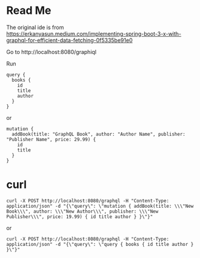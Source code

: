# Read Me

The original ide is from  
https://erkanyasun.medium.com/implementing-spring-boot-3-x-with-graphql-for-efficient-data-fetching-0f5335be91e0

Go to
http://localhost:8080/graphiql

Run

```
query {
  books {
    id
    title
    author
  }
}
```

or

```
mutation {
  addBook(title: "GraphQL Book", author: "Author Name", publisher: "Publisher Name", price: 29.99) {
    id
    title
  }
}
```

# curl

```
curl -X POST http://localhost:8080/graphql -H "Content-Type: application/json" -d "{\"query\": \"mutation { addBook(title: \\\"New Book\\\", author: \\\"New Author\\\", publisher: \\\"New Publisher\\\", price: 19.99) { id title author } }\"}"

```

or

```
curl -X POST http://localhost:8080/graphql -H "Content-Type: application/json" -d "{\"query\": \"query { books { id title author } }\"}"
```